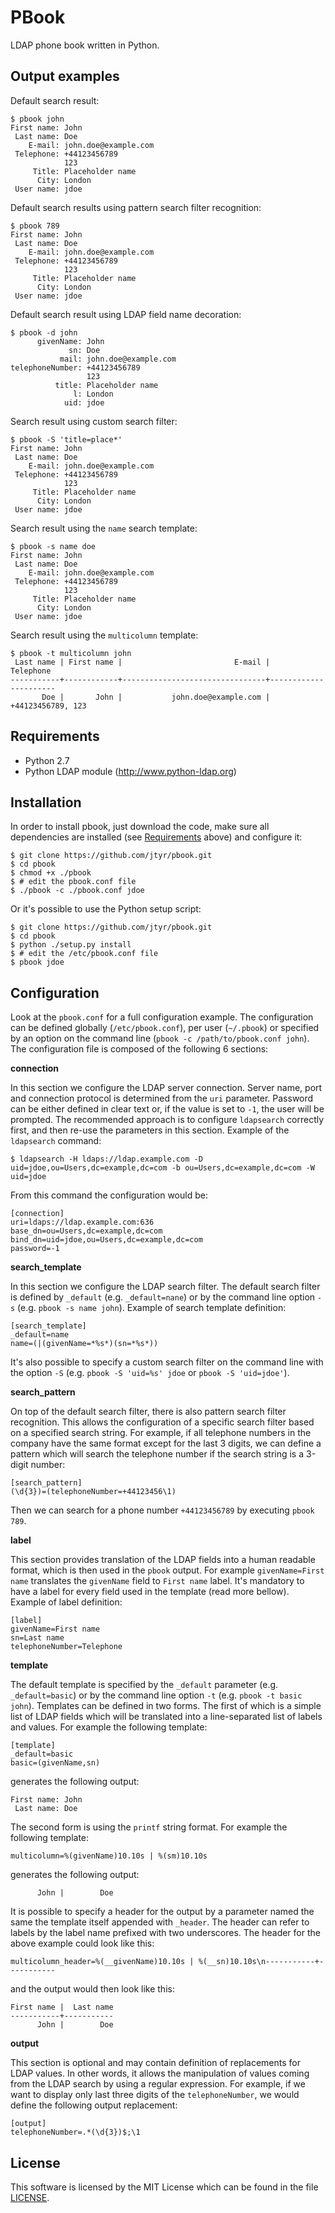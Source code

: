 PBook
=====

LDAP phone book written in Python.


Output examples
---------------

Default search result:

    $ pbook john
    First name: John
     Last name: Doe
        E-mail: john.doe@example.com
     Telephone: +44123456789
                123
         Title: Placeholder name
          City: London
     User name: jdoe

Default search results using pattern search filter recognition:

    $ pbook 789
    First name: John
     Last name: Doe
        E-mail: john.doe@example.com
     Telephone: +44123456789
                123
         Title: Placeholder name
          City: London
     User name: jdoe

Default search result using LDAP field name decoration:

    $ pbook -d john
          givenName: John
                 sn: Doe
               mail: john.doe@example.com
    telephoneNumber: +44123456789
                     123
              title: Placeholder name
                  l: London
                uid: jdoe

Search result using custom search filter:

    $ pbook -S 'title=place*'
    First name: John
     Last name: Doe
        E-mail: john.doe@example.com
     Telephone: +44123456789
                123
         Title: Placeholder name
          City: London
     User name: jdoe

Search result using the `name` search template:

    $ pbook -s name doe
    First name: John
     Last name: Doe
        E-mail: john.doe@example.com
     Telephone: +44123456789
                123
         Title: Placeholder name
          City: London
     User name: jdoe

Search result using the `multicolumn` template:

    $ pbook -t multicolumn john
     Last name | First name |                         E-mail |            Telephone
    -----------+------------+--------------------------------+----------------------
           Doe |       John |           john.doe@example.com |    +44123456789, 123


Requirements
------------

* Python 2.7
* Python LDAP module (http://www.python-ldap.org)


Installation
------------

In order to install pbook, just download the code, make sure all dependencies
are installed (see [Requirements](https://github.com/jtyr/pbook#requirements)
above) and configure it:

    $ git clone https://github.com/jtyr/pbook.git
    $ cd pbook
    $ chmod +x ./pbook
    $ # edit the pbook.conf file
    $ ./pbook -c ./pbook.conf jdoe

Or it's possible to use the Python setup script:

    $ git clone https://github.com/jtyr/pbook.git
    $ cd pbook
    $ python ./setup.py install
    $ # edit the /etc/pbook.conf file
    $ pbook jdoe


Configuration
-------------

Look at the `pbook.conf` for a full configuration example. The configuration
can be defined globally (`/etc/pbook.conf`), per user (`~/.pbook`) or specified
by an option on the command line (`pbook -c /path/to/pbook.conf john`). The
configuration file is composed of the following 6 sections:


**connection**

In this section we configure the LDAP server connection. Server name, port and
connection protocol is determined from the `uri` parameter. Password can be
either defined in clear text or, if the value is set to `-1`, the user will be
prompted. The recommended approach is to configure `ldapsearch` correctly
first, and then re-use the parameters in this section. Example of the
`ldapsearch` command:

    $ ldapsearch -H ldaps://ldap.example.com -D uid=jdoe,ou=Users,dc=example,dc=com -b ou=Users,dc=example,dc=com -W uid=jdoe

From this command the configuration would be:

    [connection]
    uri=ldaps://ldap.example.com:636
    base_dn=ou=Users,dc=example,dc=com
    bind_dn=uid=jdoe,ou=Users,dc=example,dc=com
    password=-1


**search_template**

In this section we configure the LDAP search filter. The default search filter
is defined by `_default` (e.g. `_default=nane`) or by the command line option
`-s` (e.g. `pbook -s name john`). Example of search template definition:

    [search_template]
    _default=name
    name=(|(givenName=*%s*)(sn=*%s*))

It's also possible to specify a custom search filter on the command line with
the option `-S` (e.g. `pbook -S 'uid=%s' jdoe` or `pbook -S 'uid=jdoe'`).


**search_pattern**

On top of the default search filter, there is also pattern search filter
recognition. This allows the configuration of a specific search filter based on
a specified search string. For example, if all telephone numbers in the company
have the same format except for the last 3 digits, we can define a pattern
which will search the telephone number if the search string is a 3-digit
number:

    [search_pattern]
    (\d{3})=(telephoneNumber=+44123456\1)

Then we can search for a phone number `+44123456789` by executing `pbook 789`.


**label**

This section provides translation of the LDAP fields into a human readable
format, which is then used in the `pbook` output. For example `givenName=First
name` translates the `givenName` field to `First name` label.  It's mandatory
to have a label for every field used in the template (read more bellow).
Example of label definition:

    [label]
    givenName=First name
    sn=Last name
    telephoneNumber=Telephone


**template**

The default template is specified by the `_default` parameter (e.g.
`_default=basic`) or by the command line option `-t` (e.g. `pbook -t basic
john`). Templates can be defined in two forms. The first of which is a simple
list of LDAP fields which will be translated into a line-separated list of
labels and values. For example the following template:

    [template]
    _default=basic
    basic=(givenName,sn)

generates the following output:

    First name: John
     Last name: Doe

The second form is using the `printf` string format. For example the following
template:

    multicolumn=%(givenName)10.10s | %(sm)10.10s

generates the following output:

          John |        Doe

It is possible to specify a header for the output by a parameter named the same
the template itself appended with `_header`. The header can refer to labels by
the label name prefixed with two underscores. The header for the above example
could look like this:

    multicolumn_header=%(__givenName)10.10s | %(__sn)10.10s\n-----------+-----------

and the output would then look like this:

    First name |  Last name
    -----------+-----------
          John |        Doe


**output**

This section is optional and may contain definition of replacements for LDAP
values. In other words, it allows the manipulation of values coming from the
LDAP search by using a regular expression. For example, if we want to display
only last three digits of the `telephoneNumber`, we would define the following
output replacement:

    [output]
    telephoneNumber=.*(\d{3})$;\1


License
-------

This software is licensed by the MIT License which can be found in the file
[LICENSE](http://github.com/jtyr/pbook/blob/master/LICENSE).
